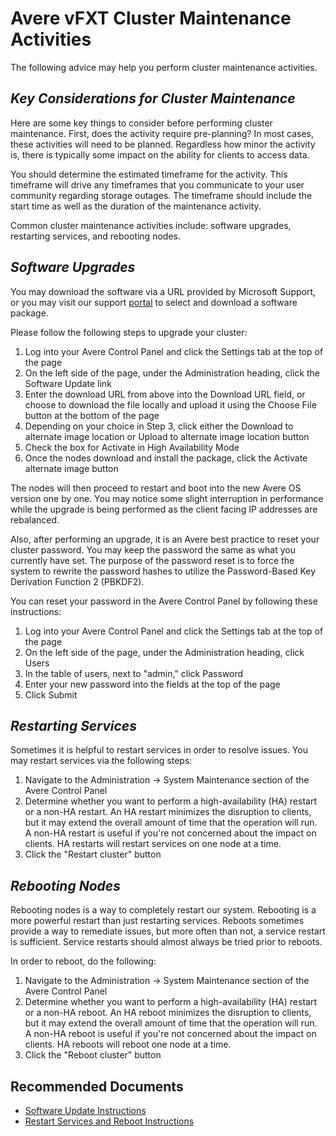 <properties
    pageTitle="Avere vFXT Cluster Maintenance Activity"
    description="Resolve issues with Avere vFXT cluster maintenance."
    infoBubbleText="Avere vFXT Cluster Maintenance Activity"
    authors="jbut"
    ms.author="jebutl"
    displayOrder="1"
    articleId="averevfxt-clustermaint"
    diagnosticScenario=""
    selfHelpType="generic"
    supportTopicIds="32609688"
    resourceTags=""
    productPesIds="16506"
    cloudEnvironments="public"
/>

# Avere vFXT Cluster Maintenance Activities

The following advice may help you perform cluster maintenance activities.

## *Key Considerations for Cluster Maintenance*

Here are some key things to consider before performing cluster maintenance. First, does the activity require pre-planning? In most cases, these activities will need to be planned. Regardless how minor the activity is, there is typically some impact on the ability for clients to access data.

You should determine the estimated timeframe for the activity. This timeframe will drive any timeframes that you communicate to your user community regarding storage outages. The timeframe should include the start time as well as the duration of the maintenance activity.

Common cluster maintenance activities include: software upgrades, restarting services, and rebooting nodes.

## *Software Upgrades*

You may download the software via a URL provided by Microsoft Support, or you may visit our support [portal](https://averesystems.force.com/support/) to select and download a software package.

Please follow the following steps to upgrade your cluster:

1. Log into your Avere Control Panel and click the Settings tab at the top of the page
2. On the left side of the page, under the Administration heading, click the Software Update link
3. Enter the download URL from above into the Download URL field, or choose to download the file locally and upload it using the Choose File button at the bottom of the page
4. Depending on your choice in Step 3, click either the Download to alternate image location or Upload to alternate image location button
5. Check the box for Activate in High Availability Mode
6. Once the nodes download and install the package, click the Activate alternate image button

The nodes will then proceed to restart and boot into the new Avere OS version one by one.  You may notice some slight interruption in performance while the upgrade is being performed as the client facing IP addresses are rebalanced.

Also, after performing an upgrade, it is an Avere best practice to reset your cluster password.  You may keep the password the same as what you currently have set.  The purpose of the password reset is to force the system to rewrite the password hashes to utilize the Password-Based Key Derivation Function 2 (PBKDF2).

You can reset your password in the Avere Control Panel by following these instructions:

1. Log into your Avere Control Panel and click the Settings tab at the top of the page
2. On the left side of the page, under the Administration heading, click Users
3. In the table of users, next to "admin," click Password
4. Enter your new password into the fields at the top of the page
5. Click Submit

## *Restarting Services*

Sometimes it is helpful to restart services in order to resolve issues. You may restart services via the following steps:

1. Navigate to the Administration -> System Maintenance section of the Avere Control Panel
2. Determine whether you want to perform a high-availability (HA) restart or a non-HA restart. An HA restart minimizes the disruption to clients, but it may extend the overall amount of time that the operation will run. A non-HA restart is useful if you're not concerned about the impact on clients. HA restarts will restart services on one node at a time.
3. Click the "Restart cluster" button

## *Rebooting Nodes*

Rebooting nodes is a way to completely restart our system.  Rebooting is a more powerful restart than just restarting services.  Reboots sometimes provide a way to remediate issues, but more often than not, a service restart is sufficient.  Service restarts should almost always be tried prior to reboots.

In order to reboot, do the following:

1. Navigate to the Administration -> System Maintenance section of the Avere Control Panel
2. Determine whether you want to perform a high-availability (HA) restart or a non-HA reboot. An HA reboot minimizes the disruption to clients, but it may extend the overall amount of time that the operation will run. A non-HA reboot is useful if you're not concerned about the impact on clients. HA reboots will reboot one node at a time.
3. Click the "Reboot cluster" button

## **Recommended Documents**

* [Software Update Instructions](https://azure.github.io/Avere/legacy/ops_guide/4_7/html/gui_software_update.html)
* [Restart Services and Reboot Instructions](https://azure.github.io/Avere/legacy/ops_guide/4_7/html/gui_system_maintenance.html)


